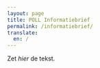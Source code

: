 ```yaml
---
layout: page
title: POLL Informatiebrief
permalink: /informatiebrief/
translate:
  en: /
---
```


Zet *hier* de tekst.
